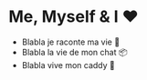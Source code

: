 # Me, Myself & I ❤️

* Blabla je raconte ma vie 🚀
* Blabla la vie de mon chat  📦 
* Blabla vive mon caddy 🛒
